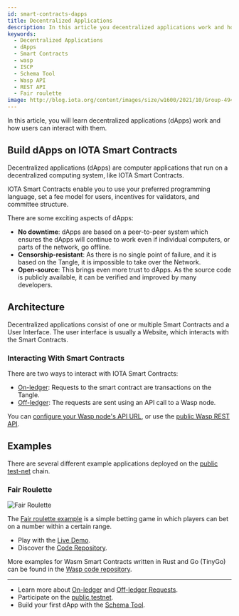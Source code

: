 ```yaml
---
id: smart-contracts-dapps
title: Decentralized Applications
description: In this article you decentralized applications work and how users can interact with it.
keywords:
  - Decentralized Applications
  - dApps
  - Smart Contracts
  - wasp
  - ISCP
  - Schema Tool
  - Wasp API
  - REST API
  - Fair roulette
image: http://blog.iota.org/content/images/size/w1600/2021/10/Group-4947.png
---
```


In this article, you will learn decentralized applications (dApps) work and how users can interact with them.

## Build dApps on IOTA Smart Contracts

Decentralized applications (dApps) are computer applications that run on a decentralized computing system, like IOTA Smart Contracts.

IOTA Smart Contracts enable you to use your preferred programming language, set a fee model for users, incentives for validators, and committee structure.

There are some exciting aspects of dApps:

- **No downtime**: dApps are based on a peer-to-peer system which ensures the dApps will continue to work even if individual computers, or parts of the network, go offline.
- **Censorship-resistant**: As there is no single point of failure, and it is based on the Tangle, it is impossible to take over the Network.
- **Open-source**: This brings even more trust to dApps. As the source code is publicly available, it can be verified and improved by many developers.

## Architecture

Decentralized applications consist of one or multiple Smart Contracts and a User Interface. The user interface is usually a Website, which interacts with the Smart Contracts.

### Interacting With Smart Contracts

There are two ways to interact with IOTA Smart Contracts:

- [On-ledger](/smart-contracts/guide/core_concepts/invocation#on-ledger): Requests to the smart contract are transactions on the Tangle.
- [Off-ledger](/smart-contracts/guide/core_concepts/invocation#off-ledger): The requests are sent using an API call to a Wasp node.

You can [configure your Wasp node's API URL](/smart-contracts/guide/chains_and_nodes/running-a-node#web-api), or use the [public Wasp REST API](https://api.wasp.sc.iota.org/doc).

## Examples

There are several different example applications deployed on the [public test-net](/smart-contracts/guide/chains_and_nodes/testnet) chain.

### Fair Roulette

![Fair Roulette](http://blog.iota.org/content/images/size/w1600/2021/10/Group-4947.png)

The [Fair roulette example](/smart-contracts/guide/example_projects/fair_roulette) is a simple betting game in which players can bet on a number within a certain range.

- Play with the [Live Demo](https://demo.sc.iota.org/).
- Discover the [Code Repository](https://github.com/iotaledger/wasp/tree/roulette_poc/contracts/rust/fairroulette).

More examples for Wasm Smart Contracts written in Rust and Go (TinyGo) can be found in the [Wasp code repository](https://github.com/iotaledger/wasp/tree/master/contracts/wasm).

---

- Learn more about [On-ledger](/smart-contracts/guide/core_concepts/invocation#on-ledger) and [Off-ledger Requests](/smart-contracts/guide/core_concepts/invocation#off-ledger).
- Participate on the [public testnet](/smart-contracts/guide/chains_and_nodes/testnet).
- Build your first dApp with the [Schema Tool](/smart-contracts/guide/wasm_vm/schema).
